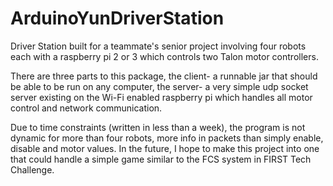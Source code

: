 # ArduinoYunDriverStation
Driver Station built for a teammate's senior project involving four robots each with a raspberry pi 2 or 3 which controls two Talon motor controllers.

There are three parts to this package, the client- a runnable jar that should be able to be run on any computer, the server- a very simple udp socket server existing on the Wi-Fi enabled raspberry pi which handles all motor control and network communication.

Due to time constraints (written in less than a week), the program is not dynamic for more than four robots, more info in packets than simply enable, disable and motor values. In the future, I hope to make this project into one that could handle a simple game similar to the FCS system in FIRST Tech Challenge.
